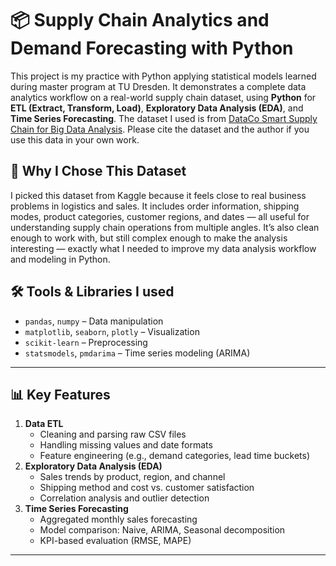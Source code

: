 # 📦 Supply Chain Analytics and Demand Forecasting with Python

This project is my practice with Python applying statistical models learned during master program at TU Dresden. It demonstrates a complete data analytics workflow on a real-world supply chain dataset, using **Python** for **ETL (Extract, Transform, Load)**, **Exploratory Data Analysis (EDA)**, and **Time Series Forecasting**.
The dataset I used is from [DataCo Smart Supply Chain for Big Data Analysis](https://www.kaggle.com/datasets/shashwatwork/dataco-smart-supply-chain-for-big-data-analysis). Please cite the dataset and the author if you use this data in your own work.

## 🧠 Why I Chose This Dataset
I picked this dataset from Kaggle because it feels close to real business problems in logistics and sales. It includes order information, shipping modes, product categories, customer regions, and dates — all useful for understanding supply chain operations from multiple angles. It’s also clean enough to work with, but still complex enough to make the analysis interesting — exactly what I needed to improve my data analysis workflow and modeling in Python.

## 🛠️ Tools & Libraries I used
- `pandas`, `numpy` – Data manipulation
- `matplotlib`, `seaborn`, `plotly` – Visualization
- `scikit-learn` – Preprocessing
- `statsmodels`, `pmdarima` – Time series modeling (ARIMA)
---

## 📊 Key Features
1. **Data ETL**  
   - Cleaning and parsing raw CSV files  
   - Handling missing values and date formats  
   - Feature engineering (e.g., demand categories, lead time buckets)
2. **Exploratory Data Analysis (EDA)**  
   - Sales trends by product, region, and channel  
   - Shipping method and cost vs. customer satisfaction  
   - Correlation analysis and outlier detection  
3. **Time Series Forecasting**  
   - Aggregated monthly sales forecasting  
   - Model comparison: Naive, ARIMA, Seasonal decomposition  
   - KPI-based evaluation (RMSE, MAPE)
---

